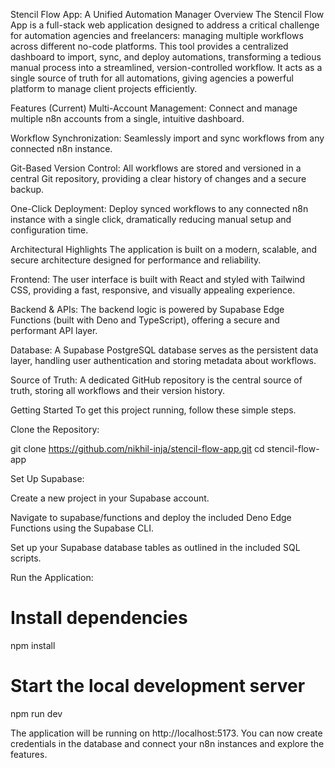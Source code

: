 Stencil Flow App: A Unified Automation Manager
Overview
The Stencil Flow App is a full-stack web application designed to address a critical challenge for automation agencies and freelancers: managing multiple workflows across different no-code platforms. This tool provides a centralized dashboard to import, sync, and deploy automations, transforming a tedious manual process into a streamlined, version-controlled workflow. It acts as a single source of truth for all automations, giving agencies a powerful platform to manage client projects efficiently.

Features (Current)
Multi-Account Management: Connect and manage multiple n8n accounts from a single, intuitive dashboard.

Workflow Synchronization: Seamlessly import and sync workflows from any connected n8n instance.

Git-Based Version Control: All workflows are stored and versioned in a central Git repository, providing a clear history of changes and a secure backup.

One-Click Deployment: Deploy synced workflows to any connected n8n instance with a single click, dramatically reducing manual setup and configuration time.

Architectural Highlights
The application is built on a modern, scalable, and secure architecture designed for performance and reliability.

Frontend: The user interface is built with React and styled with Tailwind CSS, providing a fast, responsive, and visually appealing experience.

Backend & APIs: The backend logic is powered by Supabase Edge Functions (built with Deno and TypeScript), offering a secure and performant API layer.

Database: A Supabase PostgreSQL database serves as the persistent data layer, handling user authentication and storing metadata about workflows.

Source of Truth: A dedicated GitHub repository is the central source of truth, storing all workflows and their version history.

Getting Started
To get this project running, follow these simple steps.

Clone the Repository:

git clone https://github.com/nikhil-inja/stencil-flow-app.git
cd stencil-flow-app

Set Up Supabase:

Create a new project in your Supabase account.

Navigate to supabase/functions and deploy the included Deno Edge Functions using the Supabase CLI.

Set up your Supabase database tables as outlined in the included SQL scripts.

Run the Application:

# Install dependencies
npm install

# Start the local development server
npm run dev

The application will be running on http://localhost:5173. You can now create credentials in the database and connect your n8n instances and explore the features.

